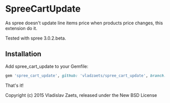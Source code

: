 SpreeCartUpdate
===============

As spree doesn't update line items price when products price changes, this extension do it. 

Tested with spree 3.0.2.beta.

Installation
------------

Add spree_cart_update to your Gemfile:

```ruby
gem 'spree_cart_update', github: 'vladzaets/spree_cart_update', branch: '3-0-stable'
```

That's it!

Copyright (c) 2015 Vladislav Zaets, released under the New BSD License
